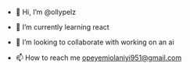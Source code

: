 - 👋 Hi, I’m @ollypelz
  
- 🌱 I’m currently learning react
- 💞️ I’m looking to collaborate with working on an ai
- 📫 How to reach me opeyemiolaniyi951@gmail.com

<!---
ollypelz/ollypelz is a ✨ special ✨ repository because its `README.md` (this file) appears on your GitHub profile.
You can click the Preview link to take a look at your changes.
--->
